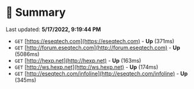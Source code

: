 # 📖 Summary
Last updated: **5/17/2022, 9:19:44 PM**

- `GET` [https://eseqtech.com](https://eseqtech.com) - **Up** (371ms)
- `GET` [http://forum.eseqtech.com](http://forum.eseqtech.com) - **Up** (5086ms)
- `GET` [http://hexp.net](http://hexp.net) - **Up** (163ms)
- `GET` [http://ws.hexp.net](http://ws.hexp.net) - **Up** (174ms)
- `GET` [http://eseqtech.com/infoline](http://eseqtech.com/infoline) - **Up** (345ms)
